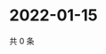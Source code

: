 # 2022-01-15

共 0 条

<!-- BEGIN WEIBO -->
<!-- 最后更新时间 Sat Jan 15 2022 00:11:43 GMT+0800 (China Standard Time) -->

<!-- END WEIBO -->
